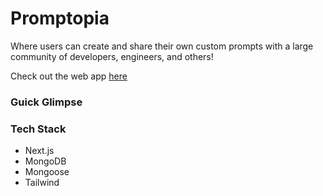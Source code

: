 # Promptopia

Where users can create and share their own custom prompts with a large community of developers, engineers, and others!

Check out the web app [here](https://github.com/)

### Guick Glimpse

### Tech Stack

- Next.js
- MongoDB
- Mongoose
- Tailwind
